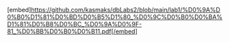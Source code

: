 [embed]https://github.com/kasmaks/dbLabs2/blob/main/lab1/%D0%9A%D0%B0%D1%81%D0%BD%D0%B5%D1%80_%D0%9C%D0%B0%D0%BA%D1%81%D0%B8%D0%BC_%D0%9A%D0%9F-81_%D0%BB%D0%B0%D0%B11.pdf[/embed]